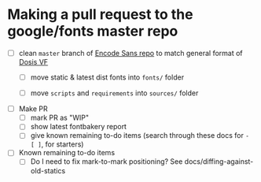 # Making a pull request to the google/fonts master repo

- [ ] clean `master` branch of [Encode Sans repo](https://github.com/thundernixon/Encode-Sans) to match general format of [Dosis VF](https://github.com/eliheuer/dosis-vf)
    - [ ] move static & latest dist fonts into `fonts/` folder
    - [ ] move `scripts` and `requirements` into `sources/` folder


- [ ] Make PR
    - [ ] mark PR as "WIP"
    - [ ] show latest fontbakery report
    - [ ] give known remaining to-do items (search through these docs for `- [ ]`, for starters)

- [ ] Known remaining to-do items
    - [ ] Do I need to fix mark-to-mark positioning? See docs/diffing-against-old-statics
